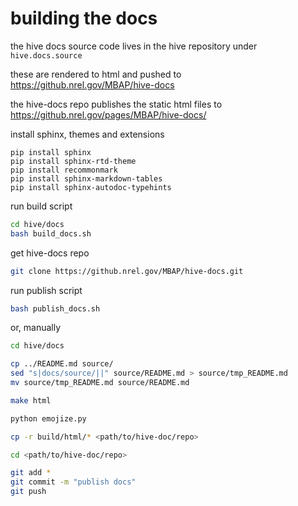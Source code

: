 # building the docs

the hive docs source code lives in the hive repository under `hive.docs.source`

these are rendered to html and pushed to https://github.nrel.gov/MBAP/hive-docs

the hive-docs repo publishes the static html files to https://github.nrel.gov/pages/MBAP/hive-docs/

install sphinx, themes and extensions

```
pip install sphinx
pip install sphinx-rtd-theme
pip install recommonmark
pip install sphinx-markdown-tables
pip install sphinx-autodoc-typehints
```

run build script 
```bash
cd hive/docs
bash build_docs.sh
```

get hive-docs repo

```bash
git clone https://github.nrel.gov/MBAP/hive-docs.git
```

run publish script
```bash
bash publish_docs.sh
```

or, manually

```bash
cd hive/docs

cp ../README.md source/
sed "s|docs/source/||" source/README.md > source/tmp_README.md
mv source/tmp_README.md source/README.md

make html

python emojize.py

cp -r build/html/* <path/to/hive-doc/repo> 

cd <path/to/hive-doc/repo> 

git add *
git commit -m "publish docs"
git push
```


